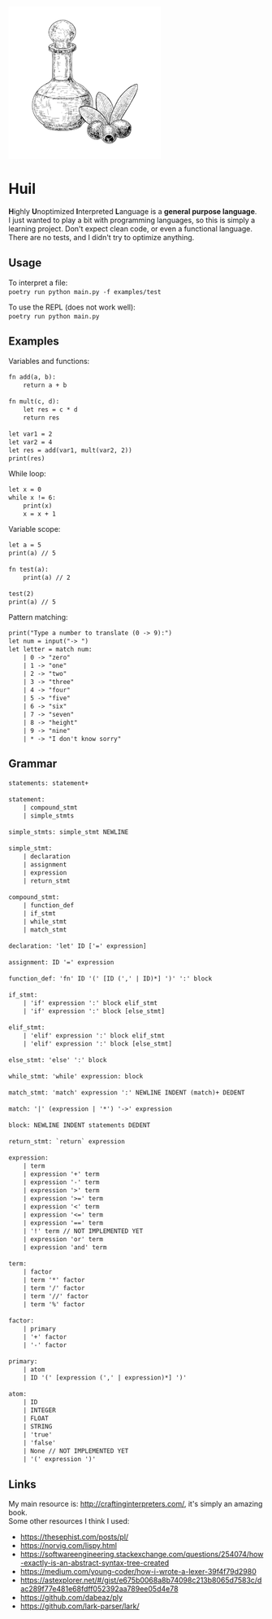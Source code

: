 ![Olive oil image](./huil.png)

# Huil

**H**ighly **U**noptimized **I**nterpreted **L**anguage is a **general purpose language**.  
I just wanted to play a bit with programming languages, so this is simply a learning project. Don't expect clean code, or even a functional language. There are no tests, and I didn't try to optimize anything.

## Usage

To interpret a file:  
`poetry run python main.py -f examples/test`

To use the REPL (does not work well):  
`poetry run python main.py`

## Examples

Variables and functions:

```
fn add(a, b):
    return a + b

fn mult(c, d):
    let res = c * d
    return res

let var1 = 2
let var2 = 4
let res = add(var1, mult(var2, 2))
print(res)
```

While loop:

```
let x = 0
while x != 6:
    print(x)
    x = x + 1
```

Variable scope:

```
let a = 5
print(a) // 5

fn test(a):
    print(a) // 2

test(2)
print(a) // 5
```

Pattern matching:

```
print("Type a number to translate (0 -> 9):")
let num = input("-> ")
let letter = match num:
    | 0 -> "zero"
    | 1 -> "one"
    | 2 -> "two"
    | 3 -> "three"
    | 4 -> "four"
    | 5 -> "five"
    | 6 -> "six"
    | 7 -> "seven"
    | 8 -> "height"
    | 9 -> "nine"
    | * -> "I don't know sorry"
```

## Grammar

```
statements: statement+

statement:
    | compound_stmt
    | simple_stmts

simple_stmts: simple_stmt NEWLINE

simple_stmt:
    | declaration
    | assignment
    | expression
    | return_stmt

compound_stmt:
    | function_def
    | if_stmt
    | while_stmt
    | match_stmt

declaration: 'let' ID ['=' expression]

assignment: ID '=' expression

function_def: 'fn' ID '(' [ID (',' | ID)*] ')' ':' block

if_stmt:
    | 'if' expression ':' block elif_stmt
    | 'if' expression ':' block [else_stmt]

elif_stmt:
    | 'elif' expression ':' block elif_stmt
    | 'elif' expression ':' block [else_stmt]

else_stmt: 'else' ':' block

while_stmt: 'while' expression: block

match_stmt: 'match' expression ':' NEWLINE INDENT (match)+ DEDENT

match: '|' (expression | '*') '->' expression

block: NEWLINE INDENT statements DEDENT

return_stmt: `return` expression

expression:
    | term
    | expression '+' term
    | expression '-' term
    | expression '>' term
    | expression '>=' term
    | expression '<' term
    | expression '<=' term
    | expression '==' term
    | '!' term // NOT IMPLEMENTED YET
    | expression 'or' term
    | expression 'and' term

term:
    | factor
    | term '*' factor
    | term '/' factor
    | term '//' factor
    | term '%' factor

factor:
    | primary
    | '+' factor
    | '-' factor

primary:
    | atom
    | ID '(' [expression (',' | expression)*] ')'

atom:
    | ID
    | INTEGER
    | FLOAT
    | STRING
    | 'true'
    | 'false'
    | None // NOT IMPLEMENTED YET
    | '(' expression ')'
```

## Links

My main resource is: http://craftinginterpreters.com/, it's simply an amazing book.  
Some other resources I think I used:

- https://thesephist.com/posts/pl/
- https://norvig.com/lispy.html
- https://softwareengineering.stackexchange.com/questions/254074/how-exactly-is-an-abstract-syntax-tree-created
- https://medium.com/young-coder/how-i-wrote-a-lexer-39f4f79d2980
- https://astexplorer.net/#/gist/e675b0068a8b74098c213b8065d7583c/dac289f77e481e68fdff052392aa789ee05d4e78
- https://github.com/dabeaz/ply
- https://github.com/lark-parser/lark/
